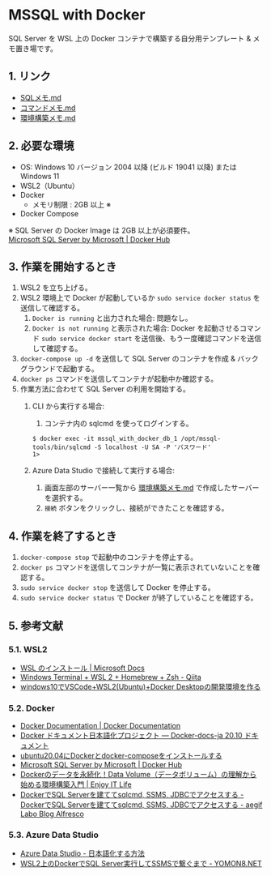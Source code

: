 <!-- omit in toc -->
# MSSQL with Docker

SQL Server を WSL 上の Docker コンテナで構築する自分用テンプレート & メモ置き場です。  

## 1. リンク

- [SQLメモ.md](docs/SQLメモ.md)
- [コマンドメモ.md](docs/コマンドメモ.md)
- [環境構築メモ.md](docs/環境構築メモ.md)

## 2. 必要な環境

- OS: Windows 10 バージョン 2004 以降 (ビルド 19041 以降) または Windows 11
- WSL2（Ubuntu）
- Docker
    - メモリ制限 : 2GB 以上 ※
- Docker Compose

※ SQL Server の Docker Image は 2GB 以上が必須要件。  
[Microsoft SQL Server by Microsoft | Docker Hub](https://hub.docker.com/_/microsoft-mssql-server#:~:text=Configuration-,Requirements,-This%20image%20requires)

## 3. 作業を開始するとき

1. WSL2 を立ち上げる。
2. WSL2 環境上で Docker が起動しているか `sudo service docker status` を送信して確認する。
    1. `Docker is running` と出力された場合: 問題なし。
    2. `Docker is not running` と表示された場合: Docker を起動させるコマンド `sudo service docker start` を送信後、もう一度確認コマンドを送信して確認する。
3. `docker-compose up -d` を送信して SQL Server のコンテナを作成 & バックグラウンドで起動する。
4. `docker ps` コマンドを送信してコンテナが起動中か確認する。
5. 作業方法に合わせて SQL Server の利用を開始する。
   1. CLI から実行する場合:
        1. コンテナ内の sqlcmd を使ってログインする。

        ```shell
        $ docker exec -it mssql_with_docker_db_1 /opt/mssql-tools/bin/sqlcmd -S localhost -U SA -P 'パスワード'
        1>
        ```

   2. Azure Data Studio で接続して実行する場合:
        1. 画面左部のサーバー一覧から [環境構築メモ.md](docs/環境構築メモ.md) で作成したサーバーを選択する。
        2. `接続` ボタンをクリックし、接続ができたことを確認する。

## 4. 作業を終了するとき

1. `docker-compose stop` で起動中のコンテナを停止する。
2. `docker ps` コマンドを送信してコンテナが一覧に表示されていないことを確認する。
3. `sudo service docker stop` を送信して Docker を停止する。
4. `sudo service docker status` で Docker が終了していることを確認する。

## 5. 参考文献

### 5.1. WSL2

- [WSL のインストール | Microsoft Docs](https://docs.microsoft.com/ja-jp/windows/wsl/install)
- [Windows Terminal + WSL 2 + Homebrew + Zsh - Qiita](https://qiita.com/okayurisotto/items/36f6f9df499a74e62bff)
- [windows10でVSCode+WSL2(Ubuntu)+Docker Desktopの開発環境を作る](https://zenn.dev/ivgtr/scraps/92e14f80683be9)

### 5.2. Docker

- [Docker Documentation | Docker Documentation](https://docs.docker.com/)
- [Docker ドキュメント日本語化プロジェクト — Docker-docs-ja 20.10 ドキュメント](https://docs.docker.jp/index.html)
- [ubuntu20.04にDockerとdocker-composeをインストールする](https://zenn.dev/k_neko3/articles/76340d2db1f43d)
- [Microsoft SQL Server by Microsoft | Docker Hub](https://hub.docker.com/_/microsoft-mssql-server)
- [Dockerのデータを永続化！Data Volume（データボリューム）の理解から始める環境構築入門 | Enjoy IT Life](https://nishinatoshiharu.com/docker-volume-tutorial/)
- [DockerでSQL Serverを建ててsqlcmd, SSMS, JDBCでアクセスする - DockerでSQL Serverを建ててsqlcmd, SSMS, JDBCでアクセスする - aegif Labo Blog Alfresco](https://aegif.jp/alfresco/tech-info/-/20201104-alfresco/1.3)

### 5.3. Azure Data Studio

- [Azure Data Studio - 日本語化する方法](https://www.curict.com/item/48/48b33f5.html)
- [WSL2上のDockerでSQL Server実行してSSMSで繋ぐまで - YOMON8.NET](https://yomon.hatenablog.com/entry/2020/03/wsl2_mssql_ssms)
